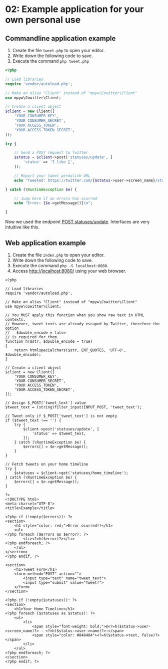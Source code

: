 # 02: Example application for your own personal use

## Commandline application example

1. Create the file `tweet.php` to open your editor.
2. Write down the following code to save.
3. Execute the command `php tweet.php`

```php
<?php

// Load libraries
require 'vendor/autoload.php';

// Make an alias "Client" instead of "mpyw\Cowitter\Client"
use mpyw\Cowitter\Client;

// Create a client object
$client = new Client([
    'YOUR CONSUMER_KEY',
    'YOUR CONSUMER_SECRET',
    'YOUR ACCESS_TOKEN',
    'YOUR ACCESS_TOKEN_SECRET',
]);

try {

    // Send a POST request to Twitter
    $status = $client->post('statuses/update', [
        'status' => 'I like 🍣',
    ]);

    // Report your tweet permalink URL
    echo "Tweeted: https://twitter.com/{$status->user->screen_name}/status/{$status->id_str}\n";

} catch (\RuntimeException $e) {

    // Jump here if an errors has ocurred
    echo "Error: {$e->getMessage()}\n";

}
```

Now we used the endpoint [POST statuses/update](https://dev.twitter.com/rest/reference/post/statuses/update).
Interfaces are very intuitive like this.

## Web application example

1. Create the file `index.php` to open your editor.
2. Write down the following code to save.
3. Execute the command `php -S localhost:8080`.
4. Access [http://localhost:8080/](http://localhost:8080/) using your web browser.

```html+php
<?php

// Load libraries
require 'vendor/autoload.php';

// Make an alias "Client" instead of "mpyw\Cowitter\Client"
use mpyw\Cowitter\Client;

// You MUST apply this function when you show raw text in HTML contexts.
// However, tweet texts are already escaped by Twitter, therefore the option
//   $double_encode = false
// is required for them.
function h($str, $double_encode = true)
{
    return htmlspecialchars($str, ENT_QUOTES, 'UTF-8', $double_encode);
}

// Create a client object
$client = new Client([
    'YOUR CONSUMER_KEY',
    'YOUR CONSUMER_SECRET',
    'YOUR ACCESS_TOKEN',
    'YOUR ACCESS_TOKEN_SECRET',
]);

// Assign $_POST['tweet_text'] value
$tweet_text = (string)filter_input(INPUT_POST, 'tweet_text');

// Tweet only if $_POST['tweet_text'] is not empty
if ($tweet_text !== '') {
    try {
        $client->post('statuses/update', [
            'status' => $tweet_text,
        ]);
    } catch (\RuntimeException $e) {
        $errors[] = $e->getMessage();
    }
}

// Fetch tweets on your home timeline
try {
    $statuses = $client->get('statuses/home_timeline');
} catch (\RuntimeException $e) {
    $errors[] = $e->getMessage();
}

?>
<!DOCTYPE html>
<meta charset="UTF-8">
<title>Example</title>

<?php if (!empty($errors)): ?>
<section>
    <h1 style="color: red;">Error ocurred!!</h1>
    <ul>
<?php foreach ($errors as $error): ?>
        <li><?=h($error)?></li>
<?php endforeach; ?>
    </ul>
</section>
<?php endif; ?>

<section>
    <h1>Tweet Form</h1>
    <form method="POST" action="">
        <input type="text" name="tweet_text">
        <input type="submit" value="Tweet!">
    </form>
</section>

<?php if (!empty($statuses)): ?>
<section>
    <h1>Your Home Timeline</h1>
<?php foreach ($statuses as $status): ?>
    <ul>
        <li>
            <span style="font-weight: bold;">@<?=h($status->user->screen_name)?> - <?=h($status->user->name)?>:</span>
            <span style="color: #848484"><?=h($status->text, false)?></span>
        </li>
    </ul>
<?php endforeach; ?>
</section>
<?php endif; ?>
```
